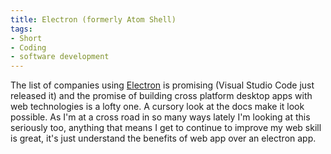 ```yaml
---
title: Electron (formerly Atom Shell)
tags:
- Short
- Coding
- software development
---
```


The list of companies using 
[Electron](http://electron.atom.io) is promising (Visual Studio Code just released it) and the promise of building 
cross platform desktop apps with web technologies is a lofty one. A cursory look at the docs make it look possible. 
As I'm at a cross road in so many ways lately I'm looking at this seriously too, anything that means I get to continue to improve my web skill is great, it's just understand the benefits of web app over an electron app.
